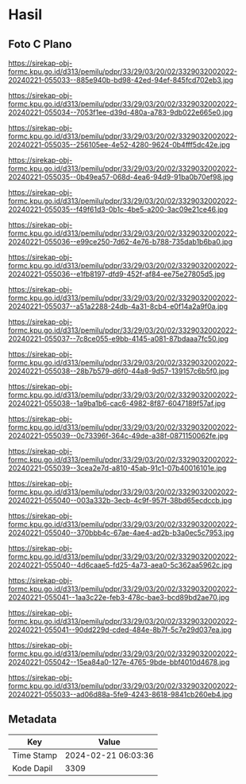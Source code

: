 # Hasil

## Foto C Plano

https://sirekap-obj-formc.kpu.go.id/d313/pemilu/pdpr/33/29/03/20/02/3329032002022-20240221-055033--885e940b-bd98-42ed-94ef-845fcd702eb3.jpg

https://sirekap-obj-formc.kpu.go.id/d313/pemilu/pdpr/33/29/03/20/02/3329032002022-20240221-055034--7053f1ee-d39d-480a-a783-9db022e665e0.jpg

https://sirekap-obj-formc.kpu.go.id/d313/pemilu/pdpr/33/29/03/20/02/3329032002022-20240221-055035--256105ee-4e52-4280-9624-0b4fff5dc42e.jpg

https://sirekap-obj-formc.kpu.go.id/d313/pemilu/pdpr/33/29/03/20/02/3329032002022-20240221-055035--0b49ea57-068d-4ea6-94d9-91ba0b70ef98.jpg

https://sirekap-obj-formc.kpu.go.id/d313/pemilu/pdpr/33/29/03/20/02/3329032002022-20240221-055035--f49f61d3-0b1c-4be5-a200-3ac09e21ce46.jpg

https://sirekap-obj-formc.kpu.go.id/d313/pemilu/pdpr/33/29/03/20/02/3329032002022-20240221-055036--e99ce250-7d62-4e76-b788-735dab1b6ba0.jpg

https://sirekap-obj-formc.kpu.go.id/d313/pemilu/pdpr/33/29/03/20/02/3329032002022-20240221-055036--e1fb8197-dfd9-452f-af84-ee75e27805d5.jpg

https://sirekap-obj-formc.kpu.go.id/d313/pemilu/pdpr/33/29/03/20/02/3329032002022-20240221-055037--a51a2288-24db-4a31-8cb4-e0f14a2a9f0a.jpg

https://sirekap-obj-formc.kpu.go.id/d313/pemilu/pdpr/33/29/03/20/02/3329032002022-20240221-055037--7c8ce055-e9bb-4145-a081-87bdaaa7fc50.jpg

https://sirekap-obj-formc.kpu.go.id/d313/pemilu/pdpr/33/29/03/20/02/3329032002022-20240221-055038--28b7b579-d6f0-44a8-9d57-139157c6b5f0.jpg

https://sirekap-obj-formc.kpu.go.id/d313/pemilu/pdpr/33/29/03/20/02/3329032002022-20240221-055038--1a9ba1b6-cac6-4982-8f87-6047189f57af.jpg

https://sirekap-obj-formc.kpu.go.id/d313/pemilu/pdpr/33/29/03/20/02/3329032002022-20240221-055039--0c73396f-364c-49de-a38f-0871150062fe.jpg

https://sirekap-obj-formc.kpu.go.id/d313/pemilu/pdpr/33/29/03/20/02/3329032002022-20240221-055039--3cea2e7d-a810-45ab-91c1-07b40016101e.jpg

https://sirekap-obj-formc.kpu.go.id/d313/pemilu/pdpr/33/29/03/20/02/3329032002022-20240221-055040--003a332b-3ecb-4c9f-957f-38bd65ecdccb.jpg

https://sirekap-obj-formc.kpu.go.id/d313/pemilu/pdpr/33/29/03/20/02/3329032002022-20240221-055040--370bbb4c-67ae-4ae4-ad2b-b3a0ec5c7953.jpg

https://sirekap-obj-formc.kpu.go.id/d313/pemilu/pdpr/33/29/03/20/02/3329032002022-20240221-055040--4d6caae5-fd25-4a73-aea0-5c362aa5962c.jpg

https://sirekap-obj-formc.kpu.go.id/d313/pemilu/pdpr/33/29/03/20/02/3329032002022-20240221-055041--1aa3c22e-feb3-478c-bae3-bcd89bd2ae70.jpg

https://sirekap-obj-formc.kpu.go.id/d313/pemilu/pdpr/33/29/03/20/02/3329032002022-20240221-055041--90dd229d-cded-484e-8b7f-5c7e29d037ea.jpg

https://sirekap-obj-formc.kpu.go.id/d313/pemilu/pdpr/33/29/03/20/02/3329032002022-20240221-055042--15ea84a0-127e-4765-9bde-bbf4010d4678.jpg

https://sirekap-obj-formc.kpu.go.id/d313/pemilu/pdpr/33/29/03/20/02/3329032002022-20240221-055033--ad06d88a-5fe9-4243-8618-9841cb260eb4.jpg


## Metadata

| Key        | Value               |
| ---------- | ------------------- |
| Time Stamp | 2024-02-21 06:03:36 |
| Kode Dapil | 3309                |



